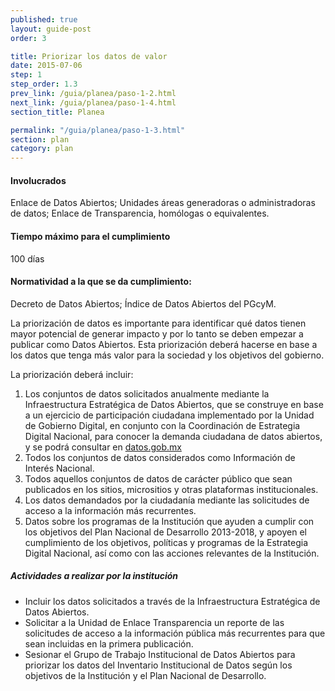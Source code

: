 ```yaml
---
published: true
layout: guide-post
order: 3

title: Priorizar los datos de valor
date: 2015-07-06
step: 1
step_order: 1.3
prev_link: /guia/planea/paso-1-2.html
next_link: /guia/planea/paso-1-4.html
section_title: Planea

permalink: "/guia/planea/paso-1-3.html"
section: plan
category: plan
---
```


#### Involucrados

Enlace de Datos Abiertos; Unidades áreas generadoras o administradoras de datos; Enlace de Transparencia, homólogas o equivalentes.

#### Tiempo máximo para el cumplimiento

100 días

#### Normatividad a la que se da cumplimiento:

Decreto de Datos Abiertos; Índice de Datos Abiertos del PGcyM.

La priorización de datos es importante para identificar qué datos tienen mayor potencial de generar impacto y por lo tanto se deben empezar a publicar como Datos Abiertos. Esta priorización deberá hacerse en base a los datos que tenga más valor para la sociedad y los objetivos del gobierno.

La priorización deberá incluir:

1. Los conjuntos de datos solicitados anualmente mediante la Infraestructura Estratégica de Datos Abiertos, que se construye en base a un ejercicio de participación ciudadana implementado por la Unidad de Gobierno Digital, en conjunto con la Coordinación de Estrategia Digital Nacional, para conocer la demanda ciudadana de datos abiertos, y se podrá consultar en <a href="http://datos.gob.mx" target="_blank">datos.gob.mx</a>
2. Todos los conjuntos de datos considerados como Información de Interés Nacional.
3. Todos aquellos conjuntos de datos de carácter público que sean publicados en los sitios, micrositios y otras plataformas institucionales.
4. Los datos demandados por la ciudadanía mediante las solicitudes de acceso a la información más recurrentes.
5. Datos sobre los programas de la Institución que ayuden a cumplir con los objetivos del Plan Nacional de Desarrollo 2013-2018, y apoyen el cumplimiento de los objetivos, políticas y programas de la Estrategia Digital Nacional, así como con las acciones relevantes de la Institución.

##### Actividades a realizar por la institución
<ul class="highlight-list">
    <li>Incluir los datos solicitados a través de la  Infraestructura Estratégica de Datos Abiertos.</li>
    <li>Solicitar a la Unidad de Enlace Transparencia un reporte de las solicitudes de acceso a la información pública más recurrentes para que sean incluidas en la primera publicación.</li>
    <li>Sesionar el Grupo de Trabajo Institucional de Datos Abiertos para priorizar los datos del Inventario Institucional de Datos según los objetivos de la Institución y el Plan Nacional de Desarrollo.</li>
</ul>